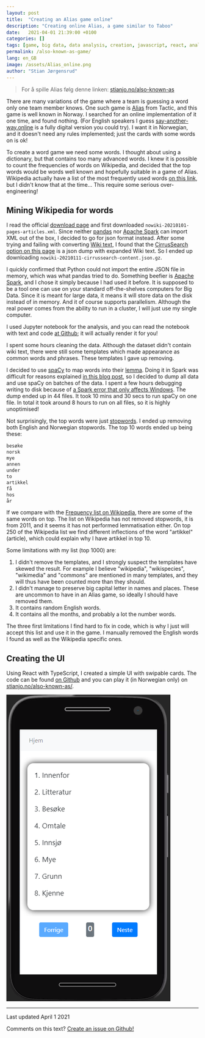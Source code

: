 ```yaml
---
layout: post
title:  "Creating an Alias game online"
description: "Creating online Alias, a game similar to Taboo"
date:   2021-04-01 21:39:00 +0100
categories: []
tags: [game, big data, data analysis, creation, javascript, react, analyse]
permalink: /also-known-as-game/
lang: en_GB
image: /assets/Alias_online.png
author: "Stian Jørgensrud"
---
```


> For å spille Alias følg denne linken: [stianjo.no/also-known-as](https://stianjo.no/also-known-as/)

There are many variations of the game where a team is guessing a word only one team member knows. One such game is [Alias](https://en.wikipedia.org/wiki/Alias_(board_game)) from Tactic, and this game is well known in Norway. I searched for an online implementation of it one time, and found nothing. (For English speakers I guess [say-another-way.online](https://say-another-way.online/) is a fully digital version you could try). I want it in Norwegian, and it doesn't need any rules implemented; just the cards with some words on is ok!

To create a word game we need some words. I thought about using a dictionary, but that contains too many advanced words. I knew it is possible to count the frequencies of words on Wikipedia, and decided that the top words would be words well known and hopefully suitable in a game of Alias. Wikipedia actually have a list of the most frequently used words [on this link](https://en.wiktionary.org/wiki/Wiktionary:Frequency_lists/Norwegian), but I didn't know that at the time... This require some serious over-engineering!

## Mining Wikipedia for words

I read the official [download page](https://en.wikipedia.org/wiki/Wikipedia:Database_download) and first downloaded `nowiki-20210101-pages-articles.xml`. Since neither [pandas](https://pandas.pydata.org/) nor [Apache Spark](https://spark.apache.org/) can import XML out of the box, I decided to go for json format instead. After some trying and failing with converting [Wiki text](https://en.wikipedia.org/wiki/Help:Wikitext), I found that the [CirrusSearch option on this page](https://dumps.wikimedia.org/other/) is a json dump with expanded Wiki text. So I ended up downloading `nowiki-20210111-cirrussearch-content.json.gz`.

I quickly confirmed that Python could not import the entire JSON file in memory, which was what pandas tried to do. Something beefier is [Apache Spark](https://spark.apache.org/), and I chose it simply because I had used it before. It is supposed to be a tool one can use on your standard off-the-shelves computers for Big Data. Since it is meant for large data, it means it will store data on the disk instead of in memory. And it of course supports parallelism. Although the real power comes from the ability to run in a cluster, I will just use my single computer.

I used Jupyter notebook for the analysis, and you can read the notebook with text and code [at Github](https://github.com/Sti2nd/alias-online/blob/main/words/Mining%20Wikipedia%20for%20words.ipynb); it will actually render it for you!

I spent some hours cleaning the data. Although the dataset didn't contain wiki text, there were still some templates which made appearance as common words and phrases. These templates I gave up removing.

I decided to use [spaCy](https://spacy.io/) to map words into their [lemma](https://en.wikipedia.org/wiki/Lemma_(morphology)). Doing it in Spark was difficult for reasons explained [in this blog post](https://haridas.in/run-spacy-jobs-on-apache-spark.html), so I decided to dump all data and use spaCy on batches of the data. I spent a few hours debugging writing to disk because of [a Spark error that only affects Windows](https://stackoverflow.com/questions/40764807/null-entry-in-command-string-exception-in-saveastextfile-on-pyspark/40958969). The dump ended up in 44 files. It took 10 mins and 30 secs to run spaCy on one file. In total it took around 8 hours to run on all files, so it is highly unoptimised!

Not surprisingly, the top words were just [stopwords](https://en.wikipedia.org/wiki/Stop_word). I ended up removing both English and Norwegian stopwords. The top 10 words ended up being these:

```text
besøke
norsk
mye
annen
under
to
artikkel
få
hos
år
```

If we compare with the [Frequency list on Wikipedia](https://en.wiktionary.org/wiki/Wiktionary:Frequency_lists/Norwegian), there are some of the same words on top. The list on Wikipedia has not removed stopwords, it is from 2011, and it seems it has not performed lemmatisation either. On top 250 of the Wikipedia list we find different inflections of the word "artikkel" (article), which could explain why I have artikkel in top 10.

Some limitations with my list (top 1000) are:

1. I didn't remove the templates, and I strongly suspect the templates have skewed the result. For example I believe "wikipedia", "wikispecies", "wikimedia" and "commons" are mentioned in many templates, and they will thus have been counted more than they should.
2. I didn't manage to preserve big capital letter in names and places. These are uncommon to have in an Alias game, so ideally I should have removed them.
3. It contains random English words.
4. It contains all the months, and probably a lot the number words.

The three first limitations I find hard to fix in code, which is why I just will accept this list and use it in the game. I manually removed the English words I found as well as the Wikipedia specific ones.

## Creating the UI

Using React with TypeScript, I created a simple UI with swipable cards. The code can be found [on Github](https://github.com/Sti2nd/also-known-as) and you can play it (in Norwegian only) on [stianjo.no/also-known-as/](https://stianjo.no/also-known-as/).

![Alias online image of phone](/assets/Alias_online.png)

---
Last updated April 1 2021

Comments on this text? [Create an issue on Github!](https://github.com/Sti2nd/sti2nd.github.io/issues)